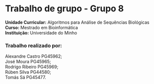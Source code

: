 # Trabalho de grupo - Grupo 8


**Unidade Curricular:** Algoritmos para Análise de Sequências Biológicas<br />
**Curso:** Mestrado em Bioinformática <br />
**Instituição:** Universidade do Minho

### Trabalho realizado por:

Alexandre Castro PG45962;<br />
José Moura PG45965;<br />
Rodrigo Ribeiro PG45969;<br />
Rúben Silva PG44580;<br />
Tomás Sá PG45477.<br />
